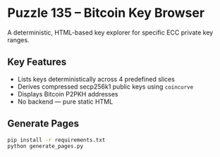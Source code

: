 # Puzzle 135 – Bitcoin Key Browser

A deterministic, HTML-based key explorer for specific ECC private key ranges.

## Key Features
- Lists keys deterministically across 4 predefined slices
- Derives compressed secp256k1 public keys using `coincurve`
- Displays Bitcoin P2PKH addresses
- No backend — pure static HTML

## Generate Pages

```bash
pip install -r requirements.txt
python generate_pages.py